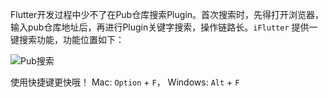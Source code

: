 Flutter开发过程中少不了在Pub仓库搜索Plugin。首次搜索时，先得打开浏览器，输入pub仓库地址后，再进行Plugin关键字搜索，操作链路长。`iFlutter` 提供一键搜索功能，功能位置如下：

![Pub搜索](https://iflutter.toolu.cn/configs/pub_search.png)

使用快捷键更快哦！ Mac: `Option` + `F`， Windows: `Alt` + `F`

